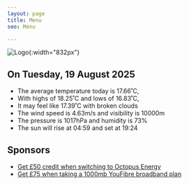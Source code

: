 ```yaml
---
layout: page
title: Menu
seo: Menu

---
```


![Logo](/images/logo.jpg){:width="832px"}

<!-- weather_marker starts -->
## On Tuesday, 19 August 2025

- The average temperature today is 17.66˚C,
- With highs of 18.25˚C and lows of 16.83˚C,
- It may feel like 17.39˚C with broken clouds
- The wind speed is 4.63m/s and visibility is 10000m
- The pressure is 1017hPa and humidity is 73%
- The sun will rise at 04:59 and set at 19:24

<!-- weather_marker ends -->

## Sponsors

- [Get £50 credit when switching to Octopus Energy](https://bit.ly/3oD1nnS)
- [Get £75 when taking a 1000mb YouFibre broadband plan](https://aklam.io/91zWhU?)
